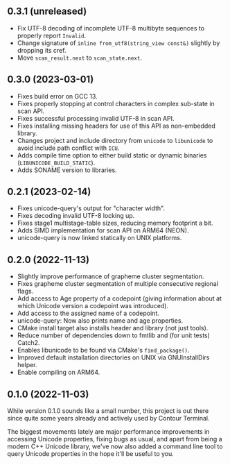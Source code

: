 ## 0.3.1 (unreleased)

- Fix UTF-8 decoding of incomplete UTF-8 multibyte sequences to properly report `Invalid`.
- Change signature of `inline from_utf8(string_view const&)` slightly by dropping its cref.
- Move `scan_result.next` to `scan_state.next`.

## 0.3.0 (2023-03-01)

- Fixes build error on GCC 13.
- Fixes properly stopping at control characters in complex sub-state in scan API.
- Fixes successful processing invalid UTF-8 in scan API.
- Fixes installing missing headers for use of this API as non-embedded library.
- Changes project and include directory from `unicode` to `libunicode` to avoid include path conflict with `ICU`.
- Adds compile time option to either build static or dynamic binaries (`LIBUNICODE_BUILD_STATIC`).
- Adds SONAME version to libraries.

## 0.2.1 (2023-02-14)

- Fixes unicode-query's output for "character width".
- Fixes decoding invalid UTF-8 locking up.
- Fixes stage1 multistage-table sizes, reducing memory footprint a bit.
- Adds SIMD implementation for scan API on ARM64 (NEON).
- unicode-query is now linked statically on UNIX platforms.

## 0.2.0 (2022-11-13)

- Slightly improve performance of grapheme cluster segmentation.
- Fixes grapheme cluster segmentation of multiple consecutive regional flags.
- Add access to Age property of a codepoint (giving information about at which Unicode version a codepoint was introduced).
- Add access to the assigned name of a codepoint.
- unicode-query: Now also prints name and age properties.
- CMake install target also installs header and library (not just tools).
- Reduce number of dependencies down to fmtlib and (for unit tests) Catch2.
- Enables libunicode to be found via CMake's `find_package()`.
- Improved default installation directories on UNIX via GNUInstallDirs helper.
- Enable compiling on ARM64.

## 0.1.0 (2022-11-03)

While version 0.1.0 sounds like a small number, this project is out there since quite some years already
and actively used by Contour Terminal.

The biggest movements lately are major performance improvements in accessing Unicode properties,
fixing bugs as usual, and apart from being a modern C++ Unicode library, we've now also added
a command line tool to query Unicode properties in the hope it'll be useful to you.

